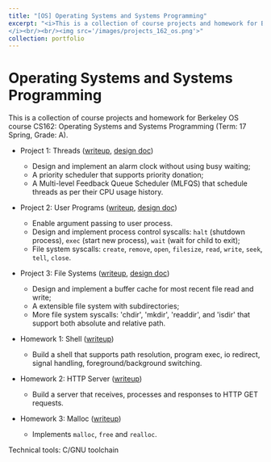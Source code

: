 ```yaml
---
title: "[OS] Operating Systems and Systems Programming"
excerpt: "<i>This is a collection of course projects and homework for Berkeley CS162: Operating Systems and Systems Programming (Term: 17 Spring, Grade: A).
</i><br/><br/><img src='/images/projects_162_os.png'>"
collection: portfolio
---
```


Operating Systems and Systems Programming
======

This is a collection of course projects and homework for Berkeley OS course CS162: Operating Systems and Systems Programming (Term: 17 Spring, Grade: A).
* Project 1: Threads ([writeup](https://ycruan.github.io/files/162_project1_writeup.pdf), [design doc](https://ycruan.github.io/files/162_project1_design.md))
  * Design and implement an alarm clock without using busy waiting;
  * A priority scheduler that supports priority donation;
  * A Multi-level Feedback Queue Scheduler (MLFQS) that schedule threads as per their CPU usage history.

* Project 2: User Programs ([writeup](https://ycruan.github.io/files/162_project2_writeup.pdf), [design doc](https://ycruan.github.io/files/162_project2_design.md))
  * Enable argument passing to user process.
  * Design and implement process control syscalls: `halt` (shutdown process), `exec` (start new process), `wait` (wait for child to exit);
  * File system syscalls: `create`, `remove`, `open`, `filesize`, `read`, `write`, `seek`, `tell`, `close`.

* Project 3: File Systems ([writeup](https://ycruan.github.io/files/162_project3_writeup.pdf), [design doc](https://ycruan.github.io/files/162_project3_design.md))
  * Design and implement a buffer cache for most recent file read and write;
  * A extensible file system with subdirectories;
  * More file system syscalls: 'chdir', 'mkdir', 'readdir', and 'isdir' that support both absolute and relative path.

* Homework 1: Shell ([writeup](https://ycruan.github.io/files/162_homework1_writeup.pdf))
  * Build a shell that supports path resolution, program exec, io redirect, signal handling, foreground/background switching.

* Homework 2: HTTP Server ([writeup](https://ycruan.github.io/files/162_homework2_writeup.pdf))
  * Build a server that receives, processes and responses to HTTP GET requests.

* Homework 3: Malloc ([writeup](https://ycruan.github.io/files/162_homework3_writeup.pdf))
  * Implements `malloc`, `free` and `realloc`.

Technical tools: C/GNU toolchain